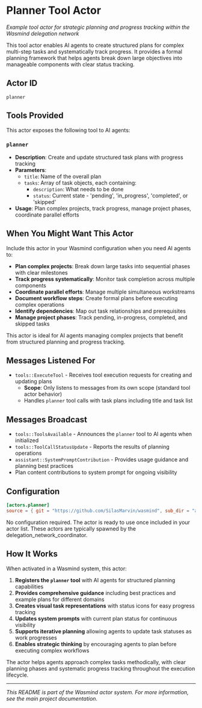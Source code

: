 # Planner Tool Actor

*Example tool actor for strategic planning and progress tracking within the Wasmind delegation network*

This tool actor enables AI agents to create structured plans for complex multi-step tasks and systematically track progress. It provides a formal planning framework that helps agents break down large objectives into manageable components with clear status tracking.

## Actor ID
`planner`

## Tools Provided

This actor exposes the following tool to AI agents:

### `planner`
- **Description**: Create and update structured task plans with progress tracking
- **Parameters**:
  - `title`: Name of the overall plan
  - `tasks`: Array of task objects, each containing:
    - `description`: What needs to be done
    - `status`: Current state - 'pending', 'in_progress', 'completed', or 'skipped'
- **Usage**: Plan complex projects, track progress, manage project phases, coordinate parallel efforts

## When You Might Want This Actor

Include this actor in your Wasmind configuration when you need AI agents to:

- **Plan complex projects**: Break down large tasks into sequential phases with clear milestones
- **Track progress systematically**: Monitor task completion across multiple components
- **Coordinate parallel efforts**: Manage multiple simultaneous workstreams
- **Document workflow steps**: Create formal plans before executing complex operations
- **Identify dependencies**: Map out task relationships and prerequisites
- **Manage project phases**: Track pending, in-progress, completed, and skipped tasks

This actor is ideal for AI agents managing complex projects that benefit from structured planning and progress tracking.

## Messages Listened For

- `tools::ExecuteTool` - Receives tool execution requests for creating and updating plans
  - **Scope**: Only listens to messages from its own scope (standard tool actor behavior)
  - Handles `planner` tool calls with task plans including title and task list

## Messages Broadcast

- `tools::ToolsAvailable` - Announces the `planner` tool to AI agents when initialized
- `tools::ToolCallStatusUpdate` - Reports the results of planning operations
- `assistant::SystemPromptContribution` - Provides usage guidance and planning best practices
- Plan content contributions to system prompt for ongoing visibility

## Configuration

```toml
[actors.planner]
source = { git = "https://github.com/SilasMarvin/wasmind", sub_dir = "actors/delegation_network/crates/planner" }
```

No configuration required. The actor is ready to use once included in your actor list. These actors are typically spawned by the delegation_network_coordinator.

## How It Works

When activated in a Wasmind system, this actor:

1. **Registers the `planner` tool** with AI agents for structured planning capabilities
2. **Provides comprehensive guidance** including best practices and example plans for different domains
3. **Creates visual task representations** with status icons for easy progress tracking
4. **Updates system prompts** with current plan status for continuous visibility
5. **Supports iterative planning** allowing agents to update task statuses as work progresses
6. **Enables strategic thinking** by encouraging agents to plan before executing complex workflows

The actor helps agents approach complex tasks methodically, with clear planning phases and systematic progress tracking throughout the execution lifecycle.

---

*This README is part of the Wasmind actor system. For more information, see the main project documentation.*